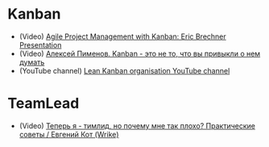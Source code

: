 # Kanban
- (Video) [Agile Project Management with Kanban: Eric Brechner Presentation](https://youtu.be/CKWvmiY7f_g)
- (Video) [Алексей Пименов. Kanban - это не то, что вы привыкли о нем думать](https://www.youtube.com/watch?v=lrDLbp0XeFA)
- (YouTube channel) [Lean Kanban organisation YouTube channel](https://www.youtube.com/channel/UCszlnzAwInQwOVCACJ6TEAg)

# TeamLead
- (Video) [Теперь я - тимлид, но почему мне так плохо? Практические советы / Евгений Кот (Wrike)](https://www.youtube.com/watch?v=7fnY8WVtElY)
